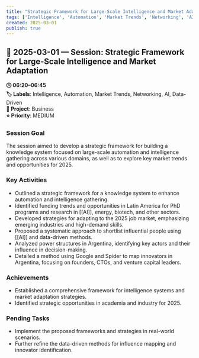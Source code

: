 ```yaml
---
title: "Strategic Framework for Large-Scale Intelligence and Market Adaptation"
tags: ['Intelligence', 'Automation', 'Market Trends', 'Networking', 'AI', 'Data-Driven']
created: 2025-03-01
publish: true
---
```


## 📅 2025-03-01 — Session: Strategic Framework for Large-Scale Intelligence and Market Adaptation

**🕒 06:20–06:45**  
**🏷️ Labels**: Intelligence, Automation, Market Trends, Networking, AI, Data-Driven  
**📂 Project**: Business  
**⭐ Priority**: MEDIUM  


### Session Goal
The session aimed to develop a strategic framework for building a knowledge system focused on large-scale automation and intelligence gathering across various domains, as well as to explore key market trends and opportunities for 2025.

### Key Activities
- Outlined a strategic framework for a knowledge system to enhance automation and intelligence gathering.
- Identified funding trends and opportunities in Latin America for PhD programs and research in [[AI]], energy, biotech, and other sectors.
- Developed strategies for adapting to the 2025 job market, emphasizing emerging industries and high-demand skills.
- Proposed a systematic approach to shortlist influential people using [[AI]] and data-driven methods.
- Analyzed power structures in Argentina, identifying key actors and their influence in decision-making.
- Detailed a method using Google and Spider to map innovators in Argentina, focusing on founders, CTOs, and venture capital leaders.

### Achievements
- Established a comprehensive framework for intelligence systems and market adaptation strategies.
- Identified strategic opportunities in academia and industry for 2025.

### Pending Tasks
- Implement the proposed frameworks and strategies in real-world scenarios.
- Further refine the data-driven methods for influence mapping and innovator identification.
